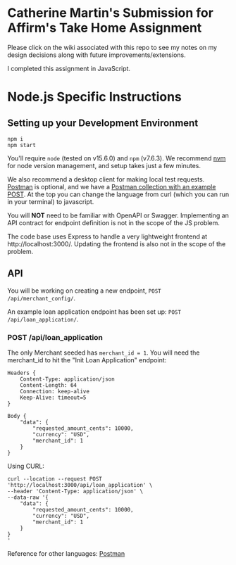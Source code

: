 # Catherine Martin's Submission for Affirm's Take Home Assignment

Please click on the wiki associated with this repo to see my notes on my design decisions along with future improvements/extensions. 

I completed this assignment in JavaScript.

# Node.js Specific Instructions


## Setting up your Development Environment
```
npm i
npm start
```

You'll require `node` (tested on v15.6.0) and `npm` (v7.6.3). We recommend [nvm](https://github.com/nvm-sh/nvm) for node version management, and setup takes just a few minutes. 

We also recommend a desktop client for making local test requests. [Postman](https://www.postman.com/downloads/) is optional, and we have a [Postman collection with an example POST](https://documenter.getpostman.com/view/13975560/TzCV2PK6). At the top you can change the language from curl (which you can run in your terminal) to javascript.

You will **NOT** need to be familiar with OpenAPI or Swagger. Implementing an API contract for endpoint definition is not in the scope of the JS problem.

The code base uses Express to handle a very lightweight frontend at http://localhost:3000/. Updating the frontend is also not in the scope of the problem.

## API 

You will be working on creating a new endpoint, `POST /api/merchant_config/`. 

An example loan application endpoint has been set up: `POST /api/loan_application/`.

### POST /api/loan_application

The only Merchant seeded has `merchant_id = 1`. You will need the merchant_id to hit the "Init Loan Application" endpoint:
```
Headers {
    Content-Type: application/json
    Content-Length: 64
    Connection: keep-alive
    Keep-Alive: timeout=5
}

Body {
    "data": {
        "requested_amount_cents": 10000,
        "currency": "USD",
        "merchant_id": 1
    }
}
```

Using CURL:

```
curl --location --request POST 'http://localhost:3000/api/loan_application' \
--header 'Content-Type: application/json' \
--data-raw '{
    "data": {
        "requested_amount_cents": 10000,
        "currency": "USD",
        "merchant_id": 1
    }
}
'
```

Reference for other languages: [Postman](https://documenter.getpostman.com/view/13975560/TzCV2PK6)